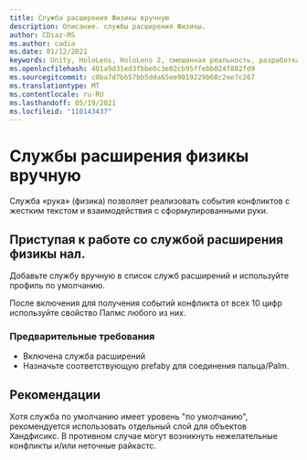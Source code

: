 ```yaml
---
title: Служба расширения Физикы вручную
description: Описание. службы расширения Физикы.
author: CDiaz-MS
ms.author: cadia
ms.date: 01/12/2021
keywords: Unity, HoloLens, HoloLens 2, смешанная реальность, разработка, MRTK
ms.openlocfilehash: 401a9d31ed3fbbe0c3e02cb95ffebb024f882fd9
ms.sourcegitcommit: c0ba7d7bb57bb5dda65ee9019229b68c2ee7c267
ms.translationtype: MT
ms.contentlocale: ru-RU
ms.lasthandoff: 05/19/2021
ms.locfileid: "110143437"
---
```

# <a name="hand-physics-extension-services"></a>Службы расширения физикы вручную

Служба «рука» (физика) позволяет реализовать события конфликтов с жестким текстом и взаимодействия с сформулированными руки.

## <a name="getting-started-with-hand-physics-extension-service"></a>Приступая к работе со службой расширения физикы нал.

Добавьте службу вручную в список служб расширений и используйте профиль по умолчанию.

После включения для получения событий конфликта от всех 10 цифр используйте свойство Палмс любого из них.

### <a name="prerequisites"></a>Предварительные требования

- Включена служба расширений
- Назначьте соответствующую prefabу для соединения пальца/Palm.

## <a name="recommendations"></a>Рекомендации

Хотя служба по умолчанию имеет уровень "по умолчанию", рекомендуется использовать отдельный слой для объектов Хандфисикс. В противном случае могут возникнуть нежелательные конфликты и/или неточные райкастс.
